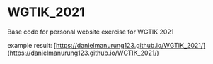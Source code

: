 # WGTIK_2021
Base code for personal website exercise for WGTIK 2021

example result:
[https://danielmanurung123.github.io/WGTIK_2021/](https://danielmanurung123.github.io/WGTIK_2021/)
